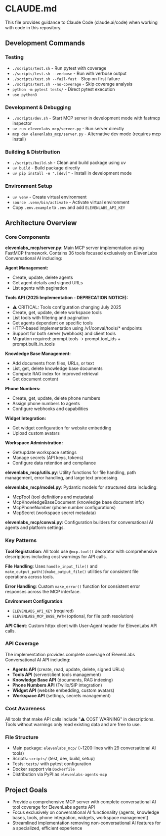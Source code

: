 # CLAUDE.md

This file provides guidance to Claude Code (claude.ai/code) when working with code in this repository.

## Development Commands

### Testing
- `./scripts/test.sh` - Run pytest with coverage
- `./scripts/test.sh --verbose` - Run with verbose output
- `./scripts/test.sh --fail-fast` - Stop on first failure
- `./scripts/test.sh --no-coverage` - Skip coverage analysis
- `python -m pytest tests/` - Direct pytest execution
- `use python3`

### Development & Debugging
- `./scripts/dev.sh` - Start MCP server in development mode with fastmcp inspector
- `uv run elevenlabs_mcp/server.py` - Run server directly
- `mcp dev elevenlabs_mcp/server.py` - Alternative dev mode (requires mcp install)

### Building & Distribution
- `./scripts/build.sh` - Clean and build package using uv
- `uv build` - Build package directly
- `uv pip install -e ".[dev]"` - Install in development mode

### Environment Setup
- `uv venv` - Create virtual environment
- `source .venv/bin/activate` - Activate virtual environment
- Copy `.env.example` to `.env` and add `ELEVENLABS_API_KEY`

## Architecture Overview

### Core Components

**elevenlabs_mcp/server.py**: Main MCP server implementation using FastMCP framework. Contains 36 tools focused exclusively on ElevenLabs Conversational AI including:

**Agent Management:**
- Create, update, delete agents
- Get agent details and signed URLs
- List agents with pagination

**Tools API (2025 Implementation - DEPRECATION NOTICE):**
- ⚠️ CRITICAL: Tools configuration changing July 2025
- Create, get, update, delete workspace tools
- List tools with filtering and pagination  
- Get agents dependent on specific tools
- HTTP-based implementation using /v1/convai/tools/* endpoints
- Support for both server (webhook) and client tools
- Migration required: prompt.tools → prompt.tool_ids + prompt.built_in_tools

**Knowledge Base Management:**
- Add documents from files, URLs, or text
- List, get, delete knowledge base documents
- Compute RAG index for improved retrieval
- Get document content

**Phone Numbers:**
- Create, get, update, delete phone numbers
- Assign phone numbers to agents
- Configure webhooks and capabilities

**Widget Integration:**
- Get widget configuration for website embedding
- Upload custom avatars

**Workspace Administration:**
- Get/update workspace settings
- Manage secrets (API keys, tokens)
- Configure data retention and compliance

**elevenlabs_mcp/utils.py**: Utility functions for file handling, path management, error handling, and large text processing.

**elevenlabs_mcp/model.py**: Pydantic models for structured data including:
- McpTool (tool definitions and metadata)
- McpKnowledgeBaseDocument (knowledge base document info)
- McpPhoneNumber (phone number configurations)
- McpSecret (workspace secret metadata)

**elevenlabs_mcp/convai.py**: Configuration builders for conversational AI agents and platform settings.

### Key Patterns

**Tool Registration**: All tools use `@mcp.tool()` decorator with comprehensive descriptions including cost warnings for API calls.

**File Handling**: Uses `handle_input_file()` and `make_output_path()`/`make_output_file()` utilities for consistent file operations across tools.

**Error Handling**: Custom `make_error()` function for consistent error responses across the MCP interface.

**Environment Configuration**: 
- `ELEVENLABS_API_KEY` (required)
- `ELEVENLABS_MCP_BASE_PATH` (optional, for file path resolution)

**API Client**: Custom httpx client with User-Agent header for ElevenLabs API calls.

### API Coverage
The implementation provides complete coverage of ElevenLabs Conversational AI API including:
- **Agents API** (create, read, update, delete, signed URLs)
- **Tools API** (server/client tools management)
- **Knowledge Base API** (documents, RAG indexing)
- **Phone Numbers API** (Twilio/SIP integration)
- **Widget API** (website embedding, custom avatars)
- **Workspace API** (settings, secrets management)

### Cost Awareness
All tools that make API calls include "⚠️ COST WARNING" in descriptions. Tools without warnings only read existing data and are free to use.

### File Structure
- Main package: `elevenlabs_mcp/` (~1200 lines with 29 conversational AI tools)
- Scripts: `scripts/` (test, dev, build, setup)
- Tests: `tests/` with pytest configuration
- Docker support via `Dockerfile`
- Distribution via PyPI as `elevenlabs-agents-mcp`

## Project Goals
- Provide a comprehensive MCP server with complete conversational AI tool coverage for ElevenLabs agents API
- Focus exclusively on conversational AI functionality (agents, knowledge bases, tools, phone integration, widgets, workspace management)
- Streamlined implementation removing non-conversational AI features for a specialized, efficient experience
